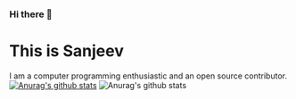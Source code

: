 ### Hi there 👋

<!--
**sanjeev30798/sanjeev30798** is a ✨ _special_ ✨ repository because its `README.md` (this file) appears on your GitHub profile.

Here are some ideas to get you started:

- 🔭 I’m currently working on ...
- 🌱 I’m currently learning ...
- 👯 I’m looking to collaborate on ...
- 🤔 I’m looking for help with ...
- 💬 Ask me about ...
- 📫 How to reach me: ...
- 😄 Pronouns: ...
- ⚡ Fun fact: ...
-->
# This is Sanjeev

I am a computer programming enthusiastic and an open source contributor.
[![Anurag's github stats](https://github-readme-stats.vercel.app/api?username=sanjeev30798)](https://github.com/anuraghazra/github-readme-stats)
![Anurag's github stats](https://github-readme-stats.vercel.app/api?username=sanjeev30798&count_private=true)
